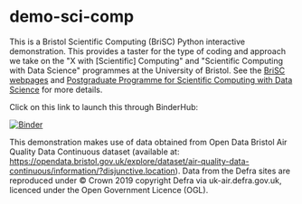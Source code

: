 # demo-sci-comp

This is a Bristol Scientific Computing (BriSC) Python interactive demonstration. This provides a taster for the type of coding and approach we take on the "X with [Scientific] Computing" and "Scientific Computing with Data Science" programmes at the University of Bristol. See the [BriSC webpages](https://www.bristol.ac.uk/science/undergraduate/brisc/) and [Postgraduate Programme for Scientific Computing with Data Science](https://www.bristol.ac.uk/study/postgraduate/taught/msc-scientific-computing-with-data-science/) for more details.

Click on this link to launch this through BinderHub:

[![Binder](https://mybinder.org/badge_logo.svg)](https://mybinder.org/v2/gh/bri-sc/demo-sci-comp.git/HEAD?urlpath=tree/01_Demo_Scientific_Computing.ipynb)

This demonstration makes use of data obtained from Open Data Bristol Air Quality Data Continuous dataset (available at: https://opendata.bristol.gov.uk/explore/dataset/air-quality-data-continuous/information/?disjunctive.location). Data from the Defra sites are reproduced under © Crown 2019 copyright Defra via uk-air.defra.gov.uk, licenced under the Open Government Licence (OGL).
